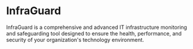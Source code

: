 # InfraGuard
InfraGuard is a comprehensive and advanced IT infrastructure monitoring and safeguarding tool designed to ensure the health, performance, and security of your organization's technology environment. 

